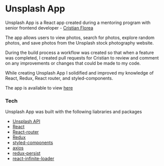 # Unsplash App

Unsplash App is a React app created during a mentoring program with senior frontend developer - [Cristian Florea](https://www.linkedin.com/in/cristian-florea-396046123/)

The app allows users to view photos, search for photos, explore random photos, and save photos from the Unsplash stock photography website.

During the build process a workflow was created so that when a feature was completed, I created pull requests for Cristian to review and comment on any improvements or changes that could be made to my code. 

While creating Unsplash App I solidified and improved my knowledge of React, Redux, React router, and styled-components.

The app is available to view [here](https://instagram-clone-sandy.vercel.app/)

### Tech

Unsplash App was built with the following liabraries and packages
- [Unsplash API](https://unsplash.com/developers)
- [React](https://reactjs.org/)
- [React-router](https://reactrouter.com/web/guides/quick-start)
- [Redux](https://redux.js.org/)
- [styled-components](https://styled-components.com/)
- [axios](https://axios-http.com/)
- [redux-persist](https://github.com/rt2zz/redux-persist)
- [react-infinite-loader](https://www.npmjs.com/package/react-infinite-loader)

